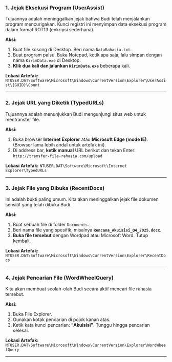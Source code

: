 ### **1. Jejak Eksekusi Program (UserAssist)**
Tujuannya adalah meninggalkan jejak bahwa Budi telah menjalankan program mencurigakan. Kunci registri ini menyimpan data eksekusi program dalam format ROT13 (enkripsi sederhana).

**Aksi:**
1. Buat file kosong di Desktop. Beri nama `DataRahasia.txt`.
2. Buat program palsu. Buka Notepad, ketik apa saja, lalu simpan dengan nama `KirimData.exe` di Desktop.
3. **Klik dua kali dan jalankan `KirimData.exe`** beberapa kali.

**Lokasi Artefak:** `NTUSER.DAT\Software\Microsoft\Windows\CurrentVersion\Explorer\UserAssist\{GUID}\Count`

---

### **2. Jejak URL yang Diketik (TypedURLs)**
Tujuannya adalah menunjukkan Budi mengunjungi situs web untuk mentransfer file.

**Aksi:**
1. Buka browser **Internet Explorer** atau **Microsoft Edge (mode IE)**. (Browser lama lebih andal untuk artefak ini).
2. Di address bar, **ketik manual** URL berikut dan tekan Enter: `http://transfer-file-rahasia.com/upload`

**Lokasi Artefak:** `NTUSER.DAT\Software\Microsoft\Internet Explorer\TypedURLs`

---

### **3. Jejak File yang Dibuka (RecentDocs)**
Ini adalah bukti paling umum. Kita akan meninggalkan jejak file dokumen sensitif yang telah dibuka Budi.

**Aksi:**
1. Buat sebuah file di folder `Documents`.
2. Beri nama file yang spesifik, misalnya **`Rencana_Akuisisi_Q4_2025.docx`**.
3. **Buka file tersebut** dengan Wordpad atau Microsoft Word. Tutup kembali.

**Lokasi Artefak:** `NTUSER.DAT\Software\Microsoft\Windows\CurrentVersion\Explorer\RecentDocs`

---

### **4. Jejak Pencarian File (WordWheelQuery)**
Kita akan membuat seolah-olah Budi secara aktif mencari file rahasia tersebut.

**Aksi:**
1. Buka File Explorer.
2. Gunakan kotak pencarian di pojok kanan atas.
3. Ketik kata kunci pencarian: **"Akuisisi"**. Tunggu hingga pencarian selesai.

**Lokasi Artefak:** `NTUSER.DAT\Software\Microsoft\Windows\CurrentVersion\Explorer\WordWheelQuery`

---
